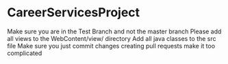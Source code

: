 # CareerServicesProject
Make sure you are in the Test Branch and not the master branch
Please add all views to the WebContent/view/ directory
Add all java classes to the src file
Make sure you just commit changes creating pull requests make it too complicated

